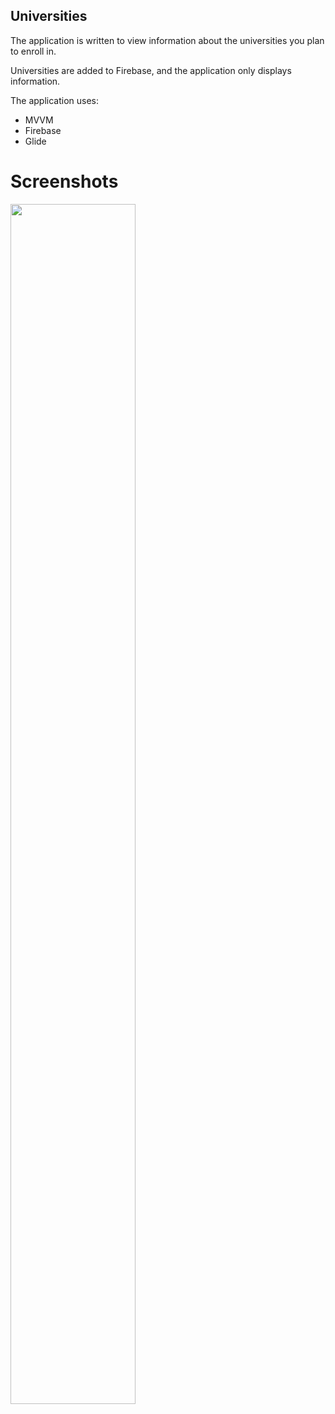 ## Universities
The application is written to view information about the universities you plan to enroll in.

Universities are added to Firebase, and the application only displays information.

The application uses:
- MVVM
- Firebase
- Glide

# Screenshots
<img src="https://s664sas.storage.yandex.net/rdisk/3c2c9b4622fb10ca369fdddc2424cd4b80c02fbf53376e470ef43990a6bc7b9c/64161558/qvUn5rdetz4fKZdBAuen6nPH8YmpqnslgMmPYojkiQFDpaZr0iGV1e01SyYHg_wjYYRNN3aihfwVYSfx0J0kMg==?uid=412389636&filename=Universities.jpg&disposition=inline&hash=&limit=0&content_type=image%2Fjpeg&owner_uid=412389636&fsize=150592&hid=32db3286e71f1e2e3708a395d22d6bcb&media_type=image&tknv=v2&etag=0802de78d13ed2328a6b317941ce25b6&rtoken=RXGCaTClJjBt&force_default=yes&ycrid=na-d3caa3af61e278e41ce828f046f563a1-downloader9h&ts=5f731f72e0600&s=2532d628bc19d9e659cef3f9f8f2d38b2dcb1d5973c18620868be50a1fe8b02b&pb=U2FsdGVkX18Pk6ASr0-rGK_ipc3-tjCOqxsZtJBO4SyBbO3_uiWO08BPYZkF8RQwZ7kPw4sNK6kkeDnamkXhGY9JvB1d0N6ohnF6ZcXwuvo" width="200" height="1920">
